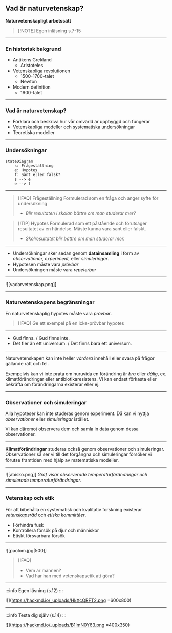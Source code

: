 
## Vad är naturvetenskap?
**Naturvetenskapligt arbetssätt**

> [!NOTE] Egen inläsning s.7-15

---

### En historisk bakgrund

- Antikens Grekland
    - Aristoteles
- Vetenskapliga revolutionen
    - 1500-1700-talet
    - Newton
- Modern definition
    - 1900-talet

---

### Vad är naturvetenskap?

- Förklara och beskriva hur vår omvärld är uppbyggd och fungerar
- Vetenskapliga modeller och systematiska undersökningar
- Teoretiska modeller

---

### Undersökningar

```mermaid
stateDiagram
	s: Frågeställning
	e: Hypotes
	f: Sant eller falsk?
	s --> e
	e --> f
```

---

>[!FAQ] Frågeställning
>Formulerad som en fråga och anger syfte för undersökning
>- *Blir resultaten i skolan bättre om man studerar mer?*

>[!TIP] Hypotes
>Formulerad som ett påstående och förutsäger resultatet av en händelse. Måste kunna vara sant eller falskt.
>- *Skolresultatet blir bättre om man studerar mer.*

---

- Undersökningar sker sedan genom **datainsamling** i form av *observationer, experiment,* eller *simuleringar*.
- Hypotesen måste vara *prövbar*
- Undersökningen måste vara *repeterbar*

---

![[vadarvetenskap.png]]

---

### Naturvetenskapens begränsningar

En naturvetenskaplig hypotes måste vara *prövbar*.

>[!FAQ] Ge ett exempel på en icke-prövbar hypotes


---

- Gud finns. / Gud finns inte.
- Det fler än ett universum. / Det finns bara ett universum.

---

Naturvetenskapen kan inte heller *värdera* innehåll eller svara på frågor gällande rätt och fel.

Exempelvis kan vi inte prata om huruvida en förändring är *bra* eller *dålig*, ex. klimatförändringar eller antibiotikaresistens. Vi kan endast förkasta eller bekräfta om förändringarna existerar eller ej.

---

### Observationer och simuleringar

Alla hypoteser kan inte studeras genom experiment. Då kan vi nyttja *observationer* eller *simuleringar* istället.

Vi kan däremot observera dem och samla in data genom dessa observationer.

---

**Klimatförändringar** studeras också genom observationer och simuleringar. Observationer så ser vi till det förgångna och simuleringar försöker vi förutse framtiden med hjälp av matematiska modeller.

---

![[abisko.png]]
*Graf visar observerade temperaturförändringar och simulerade temperaturförändringar.*

---

### Vetenskap och etik

För att bibehålla en systematisk och kvalitativ forskning existerar *vetenskapsråd* och *etiska kommittéer*.

- Förhindra fusk
- Kontrollera försök på djur och människor
- Etiskt försvarbara försök

---

![[paolom.jpg|500]]


>[!FAQ] ‎     
>- Vem är mannen? 
>- Vad har han med vetenskapsetik att göra?

---

:::info
Egen läsning (s.12)
:::

![](https://hackmd.io/_uploads/HkXcQRFT2.png =600x800)

---

:::info
Testa dig själv (s.14)
:::

![](https://hackmd.io/_uploads/B1lmN0Y63.png =400x350)




